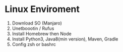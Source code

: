 # Linux Enviroment

1. Download SO (Manjaro)
2. Unetboootin / Rufus
3. Install Homebrew then Node
4. Install Python3, Java8(min version), Maven, Gradle
5. Config zsh or bashrc

